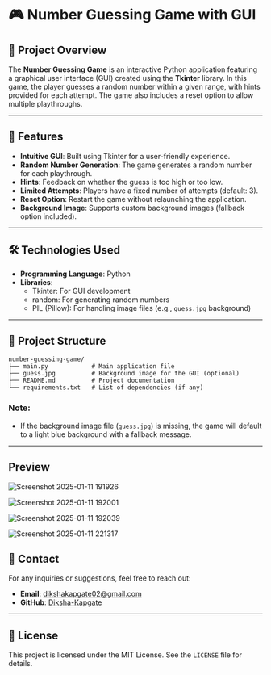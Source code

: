 # 🎮 Number Guessing Game with GUI

## 📌 Project Overview
The **Number Guessing Game** is an interactive Python application featuring a graphical user interface (GUI) created using the **Tkinter** library. In this game, the player guesses a random number within a given range, with hints provided for each attempt. The game also includes a reset option to allow multiple playthroughs.

---

## 🚀 Features
- **Intuitive GUI**: Built using Tkinter for a user-friendly experience.
- **Random Number Generation**: The game generates a random number for each playthrough.
- **Hints**: Feedback on whether the guess is too high or too low.
- **Limited Attempts**: Players have a fixed number of attempts (default: 3).
- **Reset Option**: Restart the game without relaunching the application.
- **Background Image**: Supports custom background images (fallback option included).

---

## 🛠️ Technologies Used
- **Programming Language**: Python
- **Libraries**:
  - Tkinter: For GUI development
  - random: For generating random numbers
  - PIL (Pillow): For handling image files (e.g., `guess.jpg` background)

---

## 📂 Project Structure
```plaintext
number-guessing-game/
├── main.py            # Main application file
├── guess.jpg          # Background image for the GUI (optional)
├── README.md          # Project documentation
└── requirements.txt   # List of dependencies (if any)
```


### Note:
- If the background image file (`guess.jpg`) is missing, the game will default to a light blue background with a fallback message.

---

## Preview

![Screenshot 2025-01-11 191926](https://github.com/user-attachments/assets/5b69fc32-fef2-4c87-a7db-860854d2d846)

![Screenshot 2025-01-11 192001](https://github.com/user-attachments/assets/1db53c48-44d9-4159-8e2e-e9a889de3a3e)

![Screenshot 2025-01-11 192039](https://github.com/user-attachments/assets/1ccc853e-ba93-4ab3-a8ff-6041b20e1ba5)

![Screenshot 2025-01-11 221317](https://github.com/user-attachments/assets/037c5108-8f74-427d-bd28-89d0f8396c01)


## 📧 Contact
For any inquiries or suggestions, feel free to reach out:
- **Email**: dikshakapgate02@gmail.com
- **GitHub**: [Diksha-Kapgate](https://github.com/Diksha-Kapgate)

---

## 📜 License
This project is licensed under the MIT License. See the `LICENSE` file for details.
